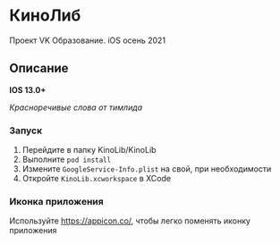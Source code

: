 # КиноЛиб
Проект VK Образование. iOS осень 2021

## Описание

**IOS 13.0+**

*Красноречивые слова от тимлида*

### Запуск
1. Перейдите в папку KinoLib/KinoLib
2. Выполните ```pod install```
3. Измените ```GoogleService-Info.plist``` на свой, при необходимости
4. Откройте ```KinoLib.xcworkspace``` в XCode


### Иконка приложения
Используйте https://appicon.co/, чтобы легко поменять иконку приложения
